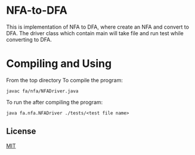 # NFA-to-DFA

This is implementation of NFA to DFA, where create an NFA and convert to DFA.
The driver class which contain main will take file and run test while converting to DFA.

# Compiling and Using

From the top directory
To compile the program: 
```
javac fa/nfa/NFADriver.java

```

To run the after compiling the program: 
```
java fa.nfa.NFADriver ./tests/<test file name>

```

## License
[MIT](https://choosealicense.com/licenses/mit/)
